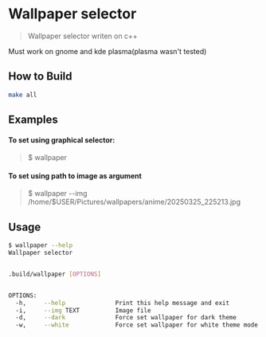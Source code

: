 # Wallpaper selector 
> Wallpaper selector writen on c++

Must work on gnome and kde plasma(plasma wasn't tested)
## How to Build
 ```bash
 make all
 ```
## Examples
#### To set using graphical selector:

> $ wallpaper 

#### To set using path to image as argument 
> $ wallpaper --img /home/$USER/Pictures/wallpapers/anime/20250325_225213.jpg

## Usage
```bash
$ wallpaper --help  
Wallpaper selector 


.build/wallpaper [OPTIONS]


OPTIONS:
  -h,     --help              Print this help message and exit 
  -i,     --img TEXT          Image file 
  -d,     --dark              Force set wallpaper for dark theme 
  -w,     --white             Force set wallpaper for white theme mode 
```

